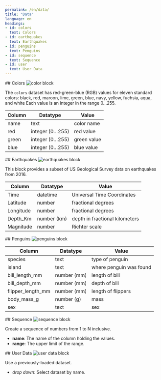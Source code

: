 ```yaml
---
permalink: /en/data/
title: "Data"
language: en
headings:
- id: colors
  text: Colors
- id: earthquakes
  text: Earthquakes
- id: penguins
  text: Penguins
- id: sequence
  text: Sequence
- id: user
  text: User Data
---
```


<div id="colors" markdown="1">
## Colors

<img class="block" src="{{page.permalink | append: 'colors.svg' | relative_url}}" alt="color block"/>

The `colors` dataset has red-green-blue (RGB) values for eleven standard colors:
black, red, maroon, lime, green, blue, navy, yellow, fuchsia, aqua, and white
Each value is an integer in the range 0…255.

| Column    | Datatype        | Value       |
| --------- | --------------- | ----------- |
| name      | text            | color name  |
| red       | integer (0…255) | red value   |
| green     | integer (0…255) | green value |
| blue      | integer (0…255) | blue value  |

</div>

<div id="earthquakes" markdown="1">
## Earthquakes

<img class="block" src="{{page.permalink | append: 'earthquakes.svg' | relative_url}}" alt="earthquakes block"/>

This block provides a subset of US Geological Survey data on earthquakes from 2016.

| Column    | Datatype    | Value |
| --------- | ----------- | ----- |
| Time      | datetime    | Universal Time Coordinates |
| Latitude  | number      | fractional degrees |
| Longitude | number      | fractional degrees |
| Depth_Km  | number (km) | depth in fractional kilometers |
| Magnitude | number      | Richter scale |

</div>

<div id="penguins" markdown="1">
## Penguins

<img class="block" src="{{page.permalink | append: 'penguins.svg' | relative_url}}" alt="penguins block"/>

| Column            | Datatype    | Value |
| ----------------- | ----------- | ----- |
| species           | text        | type of penguin |
| island            | text        | where penguin was found |
| bill_length_mm    | number (mm) | length of bill |
| bill_depth_mm     | number (mm) | depth of bill |
| flipper_length_mm | number (mm) | length of flippers |
| body_mass_g       | number (g)  | mass |
| sex               | text        | sex |

</div>

<div id="sequence" markdown="1">
## Sequence

<img class="block" src="{{page.permalink | append: 'sequence.svg' | relative_url}}" alt="sequence block"/>

Create a sequence of numbers from 1 to N inclusive.

- **name**: The name of the column holding the values.
- **range**: The upper limit of the range.
</div>

<div id="user" markdown="1">
## User Data

<img class="block" src="{{page.permalink | append: 'user_data.svg' | relative_url}}" alt="user data block"/>

Use a previously-loaded dataset.

- *drop down*: Select dataset by name.
</div>
